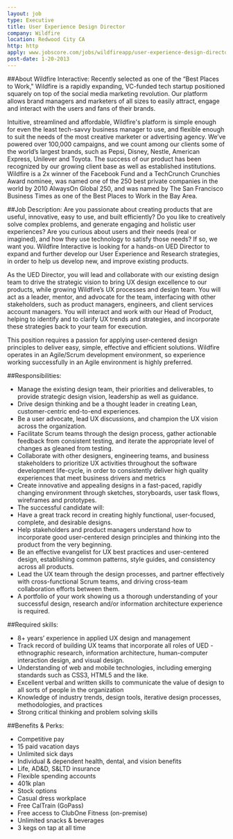 ```yaml
---
layout: job
type: Executive
title: User Experience Design Director
company: Wildfire
location: Redwood City CA
http: http
apply: www.jobscore.com/jobs/wildfireapp/user-experience-design-director/bx64CyO6ar4zgzeJe4bk1X
post-date: 1-20-2013
--- 
```


##About Wildfire Interactive:
Recently selected as one of the “Best Places to Work," Wildfire is a rapidly expanding, VC-funded tech startup positioned squarely on top of the social media marketing revolution. Our platform allows brand managers and marketers of all sizes to easily attract, engage and interact with the users and fans of their brands.

Intuitive, streamlined and affordable, Wildfire's platform is simple enough for even the least tech-savvy business manager to use, and flexible enough to suit the needs of the most creative marketer or advertising agency. We’ve powered over 100,000 campaigns, and we count among our clients some of the world’s largest brands, such as Pepsi, Disney, Nestle, American Express, Unilever and Toyota. The success of our product has been recognized by our growing client base as well as established institutions. Wildfire is a 2x winner of the Facebook Fund and a TechCrunch Crunchies Award nominee, was named one of the 250 best private companies in the world by 2010 AlwaysOn Global 250, and was named by The San Francisco Business Times as one of the Best Places to Work in the Bay Area.
 
##Job Description:
Are you passionate about creating products that are useful, innovative, easy to use, and built efficiently? Do you like to creatively solve complex problems, and generate engaging and holistic user experiences? Are you curious about users and their needs (real or imagined), and how they use technology to satisfy those needs?  If so, we want you.  Wildfire Interactive is looking for a hands-on UED Director to expand and further develop our User Experience and Research strategies, in order to help us develop new, and improve existing products.
 
As the UED Director, you will lead and collaborate with our existing design team to drive the strategic vision to bring UX design excellence to our products, while growing Wildfire’s UX processes and design team.  You will act as a leader, mentor, and advocate for the team, interfacing with other stakeholders, such as product managers, engineers, and client services account managers.  You will interact and work with our Head of Product, helping to identify and to clarify UX trends and strategies, and incorporate these strategies back to your team for execution.  
 
This position requires a passion for applying user-centered design principles to deliver easy, simple, effective and efficient solutions.  Wildfire operates in an Agile/Scrum development environment, so experience working successfully in an Agile environment is highly preferred.
 
##Responsibilities:
* Manage the existing design team, their priorities and deliverables, to provide strategic design vision, leadership as well as guidance.
* Drive design thinking and be a thought leader in creating Lean, customer-centric end-to-end experiences.
* Be a user advocate, lead UX discussions, and champion the UX vision across the organization.
* Facilitate Scrum teams through the design process, gather actionable feedback from consistent testing, and iterate the appropriate level of changes as gleaned from testing.
* Collaborate with other designers, engineering teams, and business stakeholders to prioritize UX activities throughout the software development life-cycle, in order to consistently deliver high quality experiences that meet business drivers and metrics
* Create innovative and appealing designs in a fast-paced, rapidly changing environment through sketches, storyboards, user task flows, wireframes and prototypes.
* The successful candidate will:
* Have a great track record in creating highly functional, user-focused, complete, and desirable designs.
* Help stakeholders and product managers understand how to incorporate good user-centered design principles and thinking into the product from the very beginning.
* Be an effective evangelist for UX best practices and user-centered design, establishing common patterns, style guides, and consistency across all products.
* Lead the UX team through the design processes, and partner effectively with cross-functional Scrum teams, and driving cross-team collaboration efforts between them.
* A portfolio of your work showing us a thorough understanding of your successful design, research and/or information architecture experience is required.
 
##Required skills:
* 8+ years’ experience in applied UX design and management
* Track record of building UX teams that incorporate all roles of UED - ethnographic research, information architecture, human-computer interaction design, and visual design. 
* Understanding of web and mobile technologies, including emerging standards such as CSS3, HTML5 and the like.
* Excellent verbal and written skills to communicate the value of design to all sorts of people in the organization
* Knowledge of industry trends, design tools, iterative design processes, methodologies, and practices
* Strong critical thinking and problem solving skills

##Benefits & Perks: 
* Competitive pay
* 15 paid vacation days
* Unlimited sick days
* Individual & dependent health, dental, and vision benefits
* Life, AD&D, S&LTD insurance
* Flexible spending accounts
* 401k plan
* Stock options
* Casual dress workplace
* Free CalTrain (GoPass)
* Free access to ClubOne Fitness (on-premise)
* Unlimited snacks & beverages
* 3 kegs on tap at all time